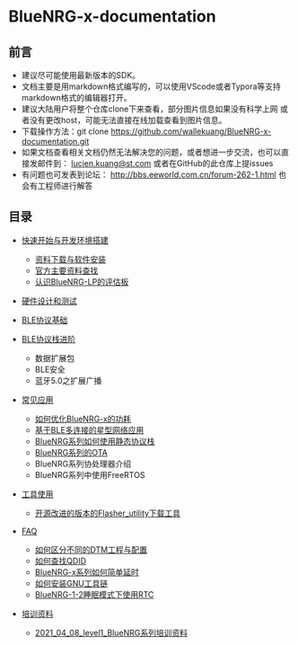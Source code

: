 # BlueNRG-x-documentation

## 前言 
- 建议尽可能使用最新版本的SDK。
- 文档主要是用markdown格式编写的，可以使用VScode或者Typora等支持markdown格式的编辑器打开。
- 建议大陆用户将整个仓库clone下来查看，部分图片信息如果没有科学上网
  或者没有更改host，可能无法直接在线加载查看到图片信息。
- 下载操作方法：git clone https://github.com/wallekuang/BlueNRG-x-documentation.git
- 如果文档查看相关文档仍然无法解决您的问题，或者想进一步交流，也可以直接发邮件到： lucien.kuang@st.com  或者在GitHub的此仓库上提issues
- 有问题也可发表到论坛： http://bbs.eeworld.com.cn/forum-262-1.html 也会有工程师进行解答



## 目录
- [快速开始与开发环境搭建](Quickstart/README.md)
  - [资料下载与软件安装](Quickstart/资料下载与软件安装.md)
  - [官方主要资料查找](Quickstart/官方主要资料查找.md)
  - [认识BlueNRG-LP的评估板](Quickstart/认识BlueNRG-LP的评估板.md)


- [硬件设计和测试](硬件设计和测试/README.md)
- [BLE协议基础](BLE/README.md)
- [BLE协议栈进阶](BLE/BLE协议栈基础.md)
  - 数据扩展包
  - BLE安全
  - 蓝牙5.0之扩展广播
- [常见应用](Application/README.md)

  - [如何优化BlueNRG-x的功耗](Application/功耗优化/如何优化BlueNRG-x的功耗.md)
  - [基于BLE多连接的星型网络应用](Application/Multiple_connection/基于BLE多连接的星型网络应用.md) 
  - [BlueNRG系列如何使用静态协议栈](Application/BlueNRG系列如何使用静态协议栈/BlueNRG系列如何使用静态协议栈.MD)
  - [BlueNRG系列的OTA](Application/OTA/BlueNRG-x系列官方OTA操作简介.md)
  - BlueNRG系列协处理器介绍
  - BlueNRG系列中使用FreeRTOS
- [工具使用](工具使用/README.md)

  - [开源改进的版本的Flasher_utility下载工具](https://github.com/wallekuang/MP-Tool)
- [FAQ](FAQ/README.md)

  - [如何区分不同的DTM工程与配置](FAQ/AboutDTM/关于BlueNRG-LP的DTM.md)
  - [如何查找QDID](FAQ/如何查找QDID.md)
  - [BlueNRG-x系列如何简单延时](FAQ/BlueNRG系列如何简单的延时.md)
  - [如何安装GNU工具链](FAQ/安装GNU工具链/如何安装GNU工具链.md)
  - [BlueNRG-1-2睡眠模式下使用RTC](FAQ/BlueNRG-1-2睡眠模式下使用RTC.md)
- [培训资料](培训资料/README.md)
  - [2021_04_08_level1_BlueNRG系列培训资料](培训资料/2021_04_08_level1)

